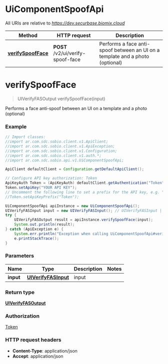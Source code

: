 # UiComponentSpoofApi

All URIs are relative to *https://dev.securbase.biomix.cloud*

Method | HTTP request | Description
------------- | ------------- | -------------
[**verifySpoofFace**](UiComponentSpoofApi.md#verifySpoofFace) | **POST** /v2/ui/verify-spoof-face | Performs a face anti-spoof between an UI on a template and a photo (optional)


<a name="verifySpoofFace"></a>
# **verifySpoofFace**
> UIVerifyFASOutput verifySpoofFace(input)

Performs a face anti-spoof between an UI on a template and a photo (optional)

### Example
```java
// Import classes:
//import ar.com.sdc.sobio.client.v1.ApiClient;
//import ar.com.sdc.sobio.client.v1.ApiException;
//import ar.com.sdc.sobio.client.v1.Configuration;
//import ar.com.sdc.sobio.client.v1.auth.*;
//import ar.com.sdc.sobio.api.v1.UiComponentSpoofApi;

ApiClient defaultClient = Configuration.getDefaultApiClient();

// Configure API key authorization: Token
ApiKeyAuth Token = (ApiKeyAuth) defaultClient.getAuthentication("Token");
Token.setApiKey("YOUR API KEY");
// Uncomment the following line to set a prefix for the API key, e.g. "Token" (defaults to null)
//Token.setApiKeyPrefix("Token");

UiComponentSpoofApi apiInstance = new UiComponentSpoofApi();
UIVerifyFASInput input = new UIVerifyFASInput(); // UIVerifyFASInput | input
try {
    UIVerifyFASOutput result = apiInstance.verifySpoofFace(input);
    System.out.println(result);
} catch (ApiException e) {
    System.err.println("Exception when calling UiComponentSpoofApi#verifySpoofFace");
    e.printStackTrace();
}
```

### Parameters

Name | Type | Description  | Notes
------------- | ------------- | ------------- | -------------
 **input** | [**UIVerifyFASInput**](UIVerifyFASInput.md)| input |

### Return type

[**UIVerifyFASOutput**](UIVerifyFASOutput.md)

### Authorization

[Token](../README.md#Token)

### HTTP request headers

 - **Content-Type**: application/json
 - **Accept**: application/json

